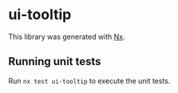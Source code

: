 # ui-tooltip

This library was generated with [Nx](https://nx.dev).


## Running unit tests

Run `nx test ui-tooltip` to execute the unit tests.

